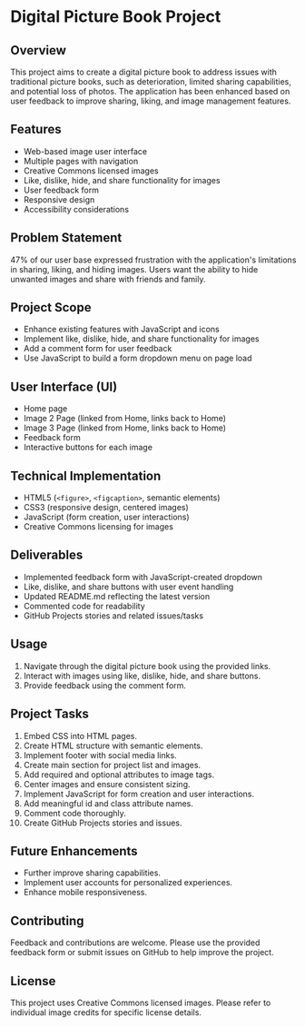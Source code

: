 # Digital Picture Book Project

## Overview
This project aims to create a digital picture book to address issues with traditional picture books, such as deterioration, limited sharing capabilities, and potential loss of photos. The application has been enhanced based on user feedback to improve sharing, liking, and image management features.

## Features
- Web-based image user interface
- Multiple pages with navigation
- Creative Commons licensed images
- Like, dislike, hide, and share functionality for images
- User feedback form
- Responsive design
- Accessibility considerations

## Problem Statement
47% of our user base expressed frustration with the application's limitations in sharing, liking, and hiding images. Users want the ability to hide unwanted images and share with friends and family.

## Project Scope
- Enhance existing features with JavaScript and icons
- Implement like, dislike, hide, and share functionality for images
- Add a comment form for user feedback
- Use JavaScript to build a form dropdown menu on page load

## User Interface (UI)
- Home page
- Image 2 Page (linked from Home, links back to Home)
- Image 3 Page (linked from Home, links back to Home)
- Feedback form
- Interactive buttons for each image

## Technical Implementation
- HTML5 (`<figure>`, `<figcaption>`, semantic elements)
- CSS3 (responsive design, centered images)
- JavaScript (form creation, user interactions)
- Creative Commons licensing for images

## Deliverables
- Implemented feedback form with JavaScript-created dropdown
- Like, dislike, and share buttons with user event handling
- Updated README.md reflecting the latest version
- Commented code for readability
- GitHub Projects stories and related issues/tasks

## Usage
1. Navigate through the digital picture book using the provided links.
2. Interact with images using like, dislike, hide, and share buttons.
3. Provide feedback using the comment form.

## Project Tasks
1. Embed CSS into HTML pages.
2. Create HTML structure with semantic elements.
3. Implement footer with social media links.
4. Create main section for project list and images.
5. Add required and optional attributes to image tags.
6. Center images and ensure consistent sizing.
7. Implement JavaScript for form creation and user interactions.
8. Add meaningful id and class attribute names.
9. Comment code thoroughly.
10. Create GitHub Projects stories and issues.

## Future Enhancements
- Further improve sharing capabilities.
- Implement user accounts for personalized experiences.
- Enhance mobile responsiveness.

## Contributing
Feedback and contributions are welcome. Please use the provided feedback form or submit issues on GitHub to help improve the project.

## License
This project uses Creative Commons licensed images. Please refer to individual image credits for specific license details.
